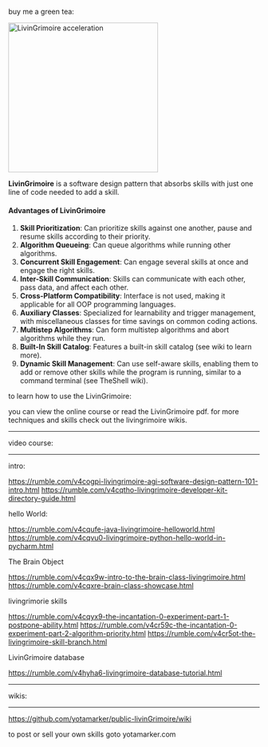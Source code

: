 buy me a green tea:

<a href="https://www.buymeacoffee.com/mr_meeseeks" target="_blank"><img src="https://i.ibb.co/CnsJKpC/Thumbnail03.png" alt="LivinGrimoire acceleration" height="300" width="300"></a>

**LivinGrimoire** is a software design pattern that absorbs skills with just one line of code needed to add a skill.

#### Advantages of LivinGrimoire

1. **Skill Prioritization**: Can prioritize skills against one another, pause and resume skills according to their priority.
2. **Algorithm Queueing**: Can queue algorithms while running other algorithms.
3. **Concurrent Skill Engagement**: Can engage several skills at once and engage the right skills.
4. **Inter-Skill Communication**: Skills can communicate with each other, pass data, and affect each other.
5. **Cross-Platform Compatibility**: Interface is not used, making it applicable for all OOP programming languages.
6. **Auxiliary Classes**: Specialized for learnability and trigger management, with miscellaneous classes for time savings on common coding actions.
7. **Multistep Algorithms**: Can form multistep algorithms and abort algorithms while they run.
8. **Built-In Skill Catalog**: Features a built-in skill catalog (see wiki to learn more).
9. **Dynamic Skill Management**: Can use self-aware skills, enabling them to add or remove other skills while the program is running, similar to a command terminal (see TheShell wiki).

to learn how to use the LivinGrimoire:

you can view the online course or read the LivinGrimoire pdf.
for more techniques and skills check out the livingrimoire wikis.
***************
video course:
***************
intro:

https://rumble.com/v4cogpi-livingrimoire-agi-software-design-pattern-101-intro.html
https://rumble.com/v4cqtho-livingrimoire-developer-kit-directory-guide.html

hello World:

https://rumble.com/v4cqufe-java-livingrimoire-helloworld.html
https://rumble.com/v4cqvu0-livingrimoire-python-hello-world-in-pycharm.html

The Brain Object

https://rumble.com/v4cqx9w-intro-to-the-brain-class-livingrimoire.html
https://rumble.com/v4cqxre-brain-class-showcase.html

livingrimorie skills

https://rumble.com/v4cqyx9-the-incantation-0-experiment-part-1-postpone-ability.html
https://rumble.com/v4cr59c-the-incantation-0-experiment-part-2-algorithm-priority.html
https://rumble.com/v4cr5ot-the-livingrimoire-skill-branch.html

LivinGrimoire database

https://rumble.com/v4hyha6-livingrimoire-database-tutorial.html
********
wikis:
********
https://github.com/yotamarker/public-livinGrimoire/wiki


to post or sell your own skills goto yotamarker.com

